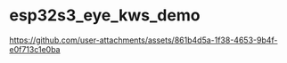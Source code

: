 # esp32s3_eye_kws_demo

https://github.com/user-attachments/assets/861b4d5a-1f38-4653-9b4f-e0f713c1e0ba
